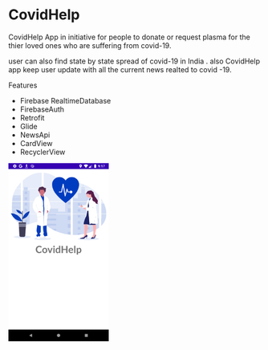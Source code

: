 # CovidHelp
<p>CovidHelp App in initiative for people to donate or request plasma for the thier loved ones who are suffering from covid-19.</p>
<p>user can also find state by state spread of covid-19 in India . also CovidHelp app keep user update with all the current news realted to covid -19.</p>

<p>Features</p>
<ul>
  <li>Firebase RealtimeDatabase</li>
  <li>FirebaseAuth</li>
  <li>Retrofit</li>
  <li>Glide</li>
  <li>NewsApi</li>
  <li>CardView</li>
  <li>RecyclerView</li>
</ul>


<img src="app/Screenshots/device-2021-07-02-211800.png" width="200">
